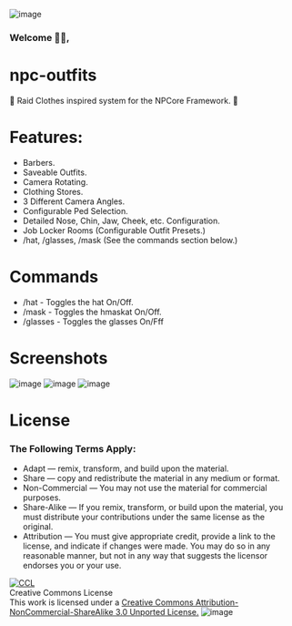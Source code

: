 ![image](https://cdn.discordapp.com/attachments/860905633783480330/860913889313947658/NPCore_Discord_Header.png)
### Welcome 👋🏼,
# npc-outfits
👔 Raid Clothes inspired system for the NPCore Framework. 🧩
# Features:
* Barbers.
* Saveable Outfits.
* Camera Rotating.
* Clothing Stores.
* 3 Different Camera Angles.
* Configurable Ped Selection.
* Detailed Nose, Chin, Jaw, Cheek, etc. Configuration.
* Job Locker Rooms (Configurable Outfit Presets.)
* /hat, /glasses, /mask (See the commands section below.)
# Commands
* /hat - Toggles the hat On/Off.
* /mask - Toggles the hmaskat On/Off.
* /glasses - Toggles the glasses On/Fff
# Screenshots
![image](https://user-images.githubusercontent.com/79502719/124834635-17857f00-df4e-11eb-8af1-68246b327d41.png)
![image](https://user-images.githubusercontent.com/79502719/124834883-7519cb80-df4e-11eb-9bf7-7449a5ad6e37.png)
![image](https://user-images.githubusercontent.com/79502719/124835313-202a8500-df4f-11eb-9109-407030a3575d.png)
# License
### The Following Terms Apply:
* Adapt — remix, transform, and build upon the material.
* Share — copy and redistribute the material in any medium or format.
* Non-Commercial — You may not use the material for commercial purposes.
* Share-Alike — If you remix, transform, or build upon the material, you must distribute your contributions under the same license as the original.
* Attribution — You must give appropriate credit, provide a link to the license, and indicate if changes were made. You may do so in any reasonable manner, but not in any way that suggests the licensor endorses you or your use.

[![CCL](https://cdn.discordapp.com/attachments/860905633783480330/862426141105455125/CCBYNOSA.png)](http://creativecommons.org/licenses/by-nc-sa/3.0/)
<br>
Creative Commons License
<br>
This work is licensed under a [Creative Commons Attribution-NonCommercial-ShareAlike 3.0 Unported License.](http://creativecommons.org/licenses/by-nc-sa/3.0/) 
![image](https://cdn.discordapp.com/attachments/860133990580486154/860898305114636308/NPC_Header.png)
